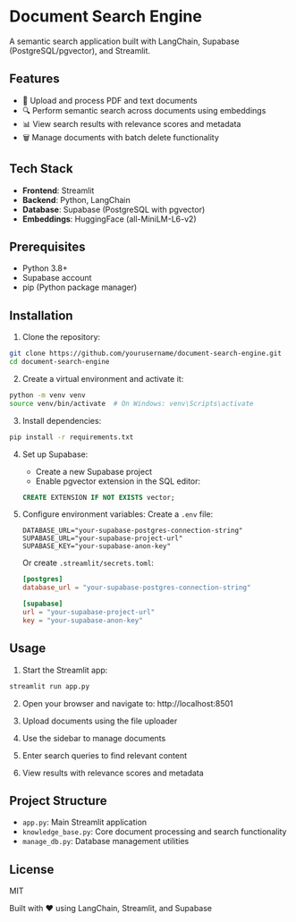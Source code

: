 # Document Search Engine

A semantic search application built with LangChain, Supabase (PostgreSQL/pgvector), and Streamlit.

## Features

* 📄 Upload and process PDF and text documents
* 🔍 Perform semantic search across documents using embeddings
* 📊 View search results with relevance scores and metadata
* 🗑️ Manage documents with batch delete functionality

## Tech Stack

* **Frontend**: Streamlit
* **Backend**: Python, LangChain
* **Database**: Supabase (PostgreSQL with pgvector)
* **Embeddings**: HuggingFace (all-MiniLM-L6-v2)

## Prerequisites

* Python 3.8+
* Supabase account
* pip (Python package manager)

## Installation

1. Clone the repository:

```bash
git clone https://github.com/yourusername/document-search-engine.git
cd document-search-engine
```

2. Create a virtual environment and activate it:

```bash
python -m venv venv
source venv/bin/activate  # On Windows: venv\Scripts\activate
```

3. Install dependencies:

```bash
pip install -r requirements.txt
```

4. Set up Supabase:
   * Create a new Supabase project
   * Enable pgvector extension in the SQL editor:
   ```sql
   CREATE EXTENSION IF NOT EXISTS vector;
   ```

5. Configure environment variables:
   Create a `.env` file:
   ```env
   DATABASE_URL="your-supabase-postgres-connection-string"
   SUPABASE_URL="your-supabase-project-url"
   SUPABASE_KEY="your-supabase-anon-key"
   ```

   Or create `.streamlit/secrets.toml`:
   ```toml
   [postgres]
   database_url = "your-supabase-postgres-connection-string"

   [supabase]
   url = "your-supabase-project-url"
   key = "your-supabase-anon-key"
   ```

## Usage

1. Start the Streamlit app:

```bash
streamlit run app.py
```

2. Open your browser and navigate to: http://localhost:8501

3. Upload documents using the file uploader
4. Use the sidebar to manage documents
5. Enter search queries to find relevant content
6. View results with relevance scores and metadata

## Project Structure

* `app.py`: Main Streamlit application
* `knowledge_base.py`: Core document processing and search functionality
* `manage_db.py`: Database management utilities

## License

MIT

Built with ❤️ using LangChain, Streamlit, and Supabase


